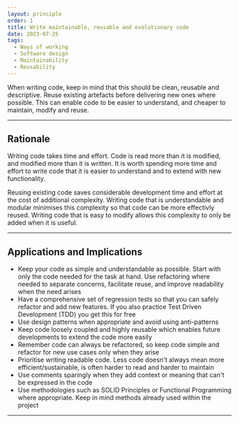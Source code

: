```yaml
---
layout: principle
order: 1
title: Write maintainable, reusable and evolutionary code
date: 2023-07-25
tags:
  - Ways of working
  - Software design
  - Maintainability
  - Reusability
---
```


When writing code, keep in mind that this should be clean, reusable and descriptive. Reuse existing artefacts before delivering new ones where possible. This can enable code to be easier to understand, and cheaper to maintain, modify and reuse.

---

## Rationale

Writing code takes time and effort. Code is read more than it is modified, and modified more than it is written. It is worth spending more time and effort to write code that it is easier to understand and to extend with new functionality. 

Reusing existing code saves considerable development time and effort at the cost of additional complexity. Writing code that is understandable and modular minimises this complexity so that code can be more effectivly reused. Writing code that is easy to modify allows this complexity to only be added when it is useful.

---

## Applications and Implications

- Keep your code as simple and understandable as possible. Start with only the code needed for the task at hand. Use refactoring where needed to separate concerns, facilitate reuse, and improve readability when the need arises
- Have a comprehensive set of regression tests so that you can safely refactor and add new features. If you also practice Test Driven Development (TDD) you get this for free
- Use design patterns when appropriate and avoid using anti-patterns
- Keep code loosely coupled and highly reusable which enables future developments to extend the code more easily
- Remember code can always be refactored, so keep code simple and refactor for new use cases only when they arise
- Prioritise writing readable code. Less code doesn't always mean more efficient/sustainable, is often harder to read and harder to maintain
- Use comments sparingly when they add context or meaning that can't be expressed in the code
- Use methodologies such as SOLID Principles or Functional Programming where appropriate. Keep in mind methods already used within the project
  
---
